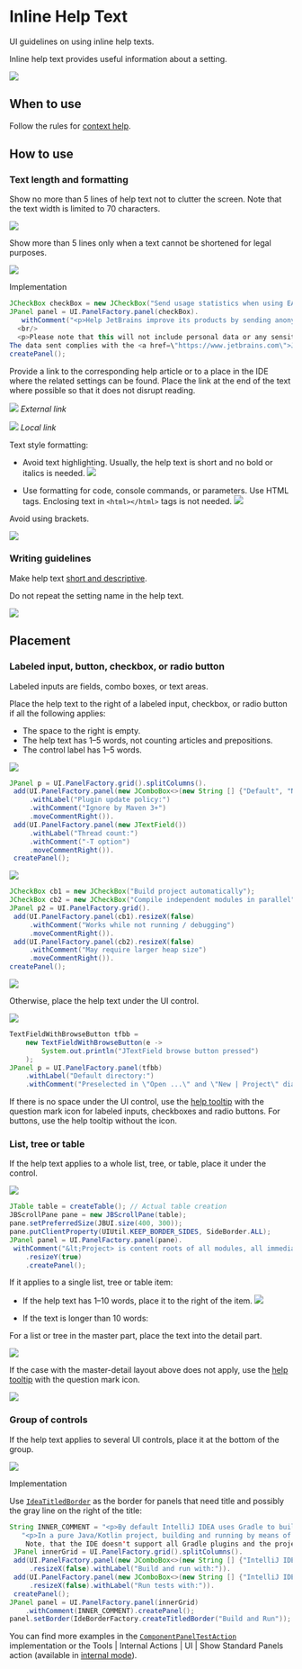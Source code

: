 <!-- Copyright 2000-2024 JetBrains s.r.o. and contributors. Use of this source code is governed by the Apache 2.0 license. -->

# Inline Help Text

<link-summary>UI guidelines on using inline help texts.</link-summary>

Inline help text provides useful information about a setting.

![](01_header_pic.png)

## When to use

Follow the rules for [context help](context_help.md).

## How to use

### Text length and formatting

Show no more than 5 lines of help text not to clutter the screen. Note that the text width is limited to 70 characters.

![](02_text_size.png)

Show more than 5 lines only when a text cannot be shortened for legal purposes.

![](03_text_size_long.png)

<p>Implementation</p>

```java
JCheckBox checkBox = new JCheckBox("Send usage statistics when using EAP versions");
JPanel panel = UI.PanelFactory.panel(checkBox).
   withComment("<p>Help JetBrains improve its products by sending anonymous data about features and plugins used, hardware and software configuration, statistics on types of files, number of files per project, etc.</p>
  <br/>
  <p>Please note that this will not include personal data or any sensitive information, such as source code, file names, etc.
The data sent complies with the <a href=\"https://www.jetbrains.com\">JetBrains Privacy Policy</a></p>").
createPanel();
```

Provide a link to the corresponding help article or to a place in the IDE where the related settings can be found.
Place the link at the end of the text where possible so that it does not disrupt reading.

![](04_link_external.png)
*External link*

![](04_link_internal.png)
*Local link*

Text style formatting:
* Avoid text highlighting. Usually, the help text is short and no bold or italics is needed.
![](inline_text_no_styling.png)

* Use formatting for code, console commands, or parameters. Use HTML tags. Enclosing text in `<html></html>` tags is not needed.
![](inline_text_parameter_styling.png)

Avoid using brackets.

![](05_no_brackets.png)

### Writing guidelines

Make help text [short and descriptive](writing_short.md).

Do not repeat the setting name in the help text.

![](06_inline_text_dont_repeat_setting.png)


## Placement

### Labeled input, button, checkbox, or radio button

Labeled inputs are fields, combo boxes, or text areas.

Place the help text to the right of a labeled input, checkbox, or radio button if all the following applies:
* The space to the right is empty.
* The help text has 1–5 words, not counting articles and prepositions.
* The control label has 1–5 words.

![](07_right_inputs.png)

```java
JPanel p = UI.PanelFactory.grid().splitColumns().
 add(UI.PanelFactory.panel(new JComboBox<>(new String [] {"Default", "Non default"}))
     .withLabel("Plugin update policy:")
     .withComment("Ignore by Maven 3+")
     .moveCommentRight()).
 add(UI.PanelFactory.panel(new JTextField())
     .withLabel("Thread count:")
     .withComment("-T option")
     .moveCommentRight()).
 createPanel();
```

![](08_right_checkboxes.png)

```java
JCheckBox cb1 = new JCheckBox("Build project automatically");
JCheckBox cb2 = new JCheckBox("Compile independent modules in parallel");
JPanel p2 = UI.PanelFactory.grid().
 add(UI.PanelFactory.panel(cb1).resizeX(false)
     .withComment("Works while not running / debugging")
     .moveCommentRight()).
 add(UI.PanelFactory.panel(cb2).resizeX(false)
     .withComment("May require larger heap size")
     .moveCommentRight()).
createPanel();
```

![](09_right_button.png)

Otherwise, place the help text under the UI control.

![](10_under_field.png)

```java
TextFieldWithBrowseButton tfbb =
    new TextFieldWithBrowseButton(e ->
        System.out.println("JTextField browse button pressed")
    );
JPanel p = UI.PanelFactory.panel(tfbb)
    .withLabel("Default directory:")
    .withComment("Preselected in \"Open ...\" and \"New | Project\" dialogs");
```

If there is no space under the UI control, use the [help tooltip](tooltip.md#question-mark-icon-for-help-tooltips) with the question mark icon for labeled inputs, checkboxes and radio buttons.
For buttons, use the help tooltip without the icon.


### List, tree or table

If the help text applies to a whole list, tree, or table, place it under the control.

![](11_under_table.png)

```java
JTable table = createTable(); // Actual table creation
JBScrollPane pane = new JBScrollPane(table);
pane.setPreferredSize(JBUI.size(400, 300));
pane.putClientProperty(UIUtil.KEEP_BORDER_SIDES, SideBorder.ALL);
JPanel panel = UI.PanelFactory.panel(pane).
 withComment("&lt;Project> is content roots of all modules, all immediate descendants<br/>of the projects base directory, and .idea directory contents")
    .resizeY(true)
    .createPanel();
```

If it applies to a single list, tree or table item:
* If the help text has 1–10 words, place it to the right of the item.
![](12_tree_inline_help_text.png)

* If the text is longer than 10 words:

<p>For a list or tree in the master part, place the text into the detail part.</p>

![](13_master-detail_help_text.png)

If the case with the master-detail layout above does not apply, use the [help tooltip](tooltip.md#question-mark-icon-for-help-tooltips) with the question mark icon.

![](05_question_icon_tree.png)


### Group of controls

If the help text applies to several UI controls, place it at the bottom of the group.

![](14_under_group.png)

<p>Implementation</p>

Use [`IdeaTitledBorder`](%gh-ic%/platform/platform-api/src/com/intellij/ui/border/IdeaTitledBorder.java) as the border for panels that need title and possibly the gray line on the right of the title:

```java
String INNER_COMMENT = "<p>By default IntelliJ IDEA uses Gradle to build the project and run the tasks.</p>"+
   "<p>In a pure Java/Kotlin project, building and running by means of IDE might be faster, thanks to optimizations.
    Note, that the IDE doesn't support all Gradle plugins and the project might not be built correctly with some of them.</p>";
 JPanel innerGrid = UI.PanelFactory.grid().splitColumns().
 add(UI.PanelFactory.panel(new JComboBox<>(new String [] {"IntelliJ IDEA", "Gradle"}))
     .resizeX(false).withLabel("Build and run with:")).
 add(UI.PanelFactory.panel(new JComboBox<>(new String [] {"IntelliJ IDEA", "Gradle"}))
     .resizeX(false).withLabel("Run tests with:")).
 createPanel();
JPanel panel = UI.PanelFactory.panel(innerGrid)
    .withComment(INNER_COMMENT).createPanel();
panel.setBorder(IdeBorderFactory.createTitledBorder("Build and Run"));
```

You can find more examples in the [`ComponentPanelTestAction`](%gh-ic%/platform/platform-impl/src/com/intellij/internal/ui/ComponentPanelTestAction.java) implementation
or the <ui-path>Tools | Internal Actions | UI | Show Standard Panels</ui-path> action (available in [internal mode](enabling_internal.md)).

